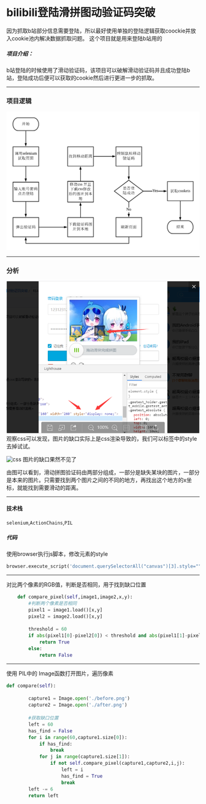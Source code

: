 
# bilibili登陆滑拼图动验证码突破
因为抓取b站部分信息需要登陆，所以最好使用单独的登陆逻辑获取coockie并放入cookie池内解决数据抓取问题。
这个项目就是用来登陆b站用的

##### 项目介绍：
b站登陆的时候使用了滑动验证码，该项目可以破解滑动验证码并且成功登陆b站，登陆成功后便可以获取的cookie然后进行更进一步的抓取。


**** 
### 项目逻辑
![css](./imgs/流程图.png)



**** 
### 分析
![css](./imgs/修改css前.png)
观察css可以发现，图片的缺口实际上是css渲染导致的，我们可以标签中的style去掉试试。  

![css](./imgs/修改css后面.png)
图片的缺口果然不见了

由图可以看到，滑动拼图验证码由两部分组成，一部分是缺失某块的图片，一部分是本来的图片。只需要找到两个图片之间的不同的地方，再找出这个地方的x坐标，就能找到需要滑动的距离。


**** 

#### 技术栈
`selenium`,`ActionChains`,`PIL`


##### 代码
使用browser执行js脚本，修改元素的style
```python
browser.execute_script('document.querySelectorAll("canvas")[3].style=""')
```
**** 

对比两个像素的RGB值，判断是否相同，用于找到缺口位置
```python
    def compare_pixel(self,image1,image2,x,y):
        #判断两个像素是否相同
        pixel1 = image1.load()[x,y]
        pixel2 = image2.load()[x,y]

        threshold = 60
        if abs(pixel1[0]-pixel2[0]) < threshold and abs(pixel1[1]-pixel2[1]) < threshold and abs(pixel1[2]-pixel2[2]) < threshold:
            return True
        else:
            return False
```
**** 
使用 PIL中的 Image函数打开图片，遍历像素

```python
def compare(self):

        capture1 = Image.open('./before.png')
        capture2 = Image.open('./after.png')

        #获取缺口位置
        left = 60
        has_find = False
        for i in range(60,capture1.size[0]):
            if has_find:
                break
            for j in range(capture1.size[1]):
                if not self.compare_pixel(capture1,capture2,i,j):
                    left = i
                    has_find = True
                    break
        left -= 6
        return left
```



